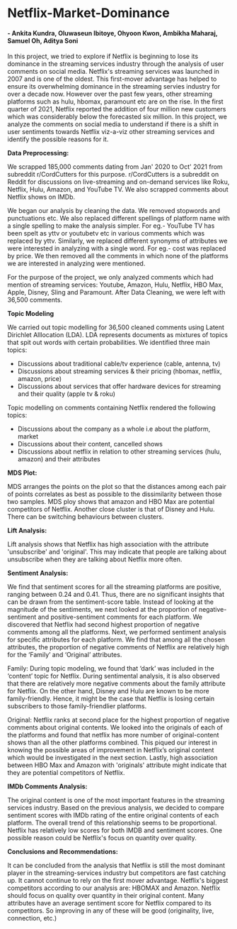 # Netflix-Market-Dominance
#### - Ankita Kundra, Oluwaseun Ibitoye, Ohyoon Kwon, Ambikha Maharaj, Samuel Oh, Aditya Soni

In this project, we tried to explore if Netflix is beginning to lose its dominance in the streaming services industry through the analysis of user comments on social media. Netflix's streaming services was launched in 2007 and is one of the oldest. This first-mover advantage has helped to ensure its overwhelming dominance in the streaming servies industry for over a decade now. However over the past few years, other streaming platforms such as hulu, hbomax, paramount etc are on the rise. In the first quarter of 2021, Netflix reported the addition of four million new customers which was considerably below the forecasted six million. In this project, we analyze the comments on social media to understand if there is a shift in user sentiments towards Netflix viz-a-viz other streaming services and identify the possible reasons for it.

**Data Preprocessing:**

We scrapped 185,000 comments dating from Jan' 2020 to Oct' 2021 from subreddit r/CordCutters for this purpose. r/CordCutters is a subreddit on Reddit for discussions on live-streaming and on-demand services like Roku, Netflix, Hulu, Amazon, and YouTube TV. We also scrapped comments about Netflix shows on IMDb. 

We began our analysis by cleaning the data. We removed stopwords and punctuations etc. We also replaced different spellings of platform name with a single spelling to make the analysis simpler. For eg.- YouTube TV has been spelt as yttv or youtubetv etc in various comments which was replaced by yttv. Similarly, we replaced different synonyms of attributes we were interested in analyzing with a single word. For eg.- cost was replaced by price. We then removed all the comments in which none of the platforms we are interested in analyzing were mentioned. 

For the purpose of the project, we only analyzed comments which had mention of streaming services: Youtube, Amazon, Hulu, Netflix, HBO Max, Apple, Disney, Sling and Paramount. After Data Cleaning, we were left with 36,500 comments.

**Topic Modeling**

We carried out topic modelling for 36,500 cleaned comments using Latent Dirichlet Alllocation (LDA). LDA represents documents as mixtures of topics that spit out words with certain probabilities. We identified three main topics:
 - Discussions about traditional cable/tv experience (cable, antenna, tv)
 - Discussions about streaming services & their pricing (hbomax, netflix, amazon, price)
 - Discussions about services that offer hardware devices for streaming and their quality (apple tv & roku)

Topic modelling on comments containing Netflix rendered the following topics:
 - Discussions about the company as a whole i.e about the platform, market
 - Discussions about their content, cancelled shows
 - Discussions about netflix in relation to other streaming services (hulu, amazon) and their attributes 


**MDS Plot:**

MDS arranges the points on the plot so that the distances among each pair of points correlates as best as possible to the dissimilarity between those two samples.
MDS ploy shows that amazon and HBO Max are potential competitors of Netflix. Another close cluster is that of Disney and Hulu. There can be switching behaviours between clusters.

**Lift Analysis:**

Lift analysis shows that Netflix has high association with the attribute 'unsubscribe' and 'original'. This may indicate that people are talking about unsubscribe when they are talking about Netflix more often. 


**Sentiment Analysis:**

We find that sentiment scores for all the streaming platforms are positive, ranging between 0.24 and 0.41. Thus, there are no significant insights that can be drawn from the sentiment-score table. Instead of looking at the magnitude of the sentiments, we next looked at the proportion of negative-sentiment and positive-sentiment comments for each platform. We discovered that Netflix had second highest proportion of negative comments among all the platforms. Next, we performed sentiment analysis for specific attributes for each platform. We find that among all the chosen attributes, the proportion of negative comments of Netflix are relatively high for the ‘Family’ and ‘Original’ attributes.

Family:
During topic modeling, we found that ‘dark’ was included in the ‘content’ topic for Netflix. During sentimental analysis, it is also observed that there are relatively more negative comments about the family attribute for Netflix. On the other hand, Disney and Hulu are known to be more family-friendly. Hence, it might be the case that Netflix is losing certain subscribers to those family-friendlier platforms.

Original:
Netflix ranks at second place for the highest proportion of negative comments about original contents. We looked into the originals of each of the platforms and found that netflix has more number of original-content shows than all the other platforms combined. This piqued our interest in knowing the possible areas of improvement in Netflix’s original content which would be investigated in the next section.
Lastly, high association between HBO Max and Amazon with 'originals' attribute might indicate that they are potential competitors of Netflix.

**IMDb Comments Analysis:**

The original content is one of the most important features in the streaming services industry. Based on the previous analysis, we decided to compare sentiment scores with IMDb rating of the entire original contents of each platform. The overall trend of this relationship seems to be proportional. Netflix has relatively low scores for both IMDB and sentiment scores. One possible reason could be Netflix's focus on quantity over quality.


**Conclusions and Recommendations:**

It can be concluded from the analysis that Netflix is still the most dominant player in the streaming-services industry but competitors are fast catching up. It cannot continue to rely on the first mover advantage. Netflix's biggest competitors according to our analysis are: HBOMAX and Amazon. Netflix should focus on quality over quantity in their original content. Many attributes have an average sentiment score for Netflix compared to its competitors. So improving in any of these will be good (originality, live, connection, etc.)



